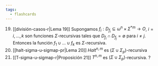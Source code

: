 ```yaml
---
tags:
  - flashcards
---
```

19. [[división-casos-r|Lema 19]] Supongamos $f_i:D_{f_i}\subseteq{\omega^n\times\Sigma^{*m}}\to{O}$, $i=i,\dots,k$ son funciones $\Sigma\text{-recursivas}$ tales que $D_{f_i}\cap{D_{f_j}}=\emptyset$ para $i\neq{j}$. Entonces la función $f_1\cup\dots\cup{f_k}$ es $\Sigma\text{-recursiva}$.
20. [[halt-sigma-u-sigmap-pr|Lema 20]] $Halt^{n,m}$ es $(\Sigma\cup\Sigma_p)$-recursiva
21. [[T-sigma-u-sigmap-r|Proposición 21]] $T^{n,m}$ es $(\Sigma\cup\Sigma_p)$-recursiva.
?